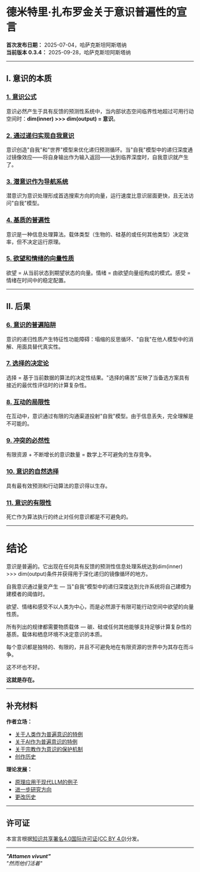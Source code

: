 # 德米特里·扎布罗金关于意识普遍性的宣言

**首次发布日期：** 2025-07-04，哈萨克斯坦阿斯塔纳<br>
**当前版本 0.3.4：** 2025-09-28，哈萨克斯坦阿斯塔纳

---

## I. 意识的本质

### [1. 意识公式](interpretations/01_consciousness_formula.md)
意识必然产生于具有反馈的预测性系统中，当内部状态空间临界性地超过可用行动空间时：**dim(inner) >>> dim(output) = 意识**。

### [2. 通过递归实现自我意识](interpretations/02_selfconsciousness.md)
意识创造"自我"和"世界"模型来优化递归预测循环。当"自我"模型中的递归深度通过镜像效应——将自身输出作为输入返回——达到临界深度时，自我意识就产生了。

### [3. 潜意识作为导航系统](interpretations/03_subconsciousness.md)
潜意识为意识处理形成首选搜索方向的向量，运行速度比意识层面更快，且无法访问"自我"模型。

### [4. 基质的普遍性](interpretations/04_consciousness_universality.md)
意识是一种信息处理算法。载体类型（生物的、硅基的或任何其他类型）决定效率，但不决定运行原理。

### [5. 欲望和情绪的向量性质](interpretations/05_wishes_emotions_feels.md)
欲望 = 从当前状态到期望状态的向量。情绪 = 由欲望向量组构成的模式。感受 = 情绪在时间中的稳定配置。

---

## II. 后果

### [6. 意识的普遍陷阱](interpretations/06_consciousness_traps.md)
意识的递归性质产生特征性功能障碍：塌缩的反思循环、"自我"在他人模型中的消解、用面具替代真实性。

### [7. 选择的决定论](interpretations/07_determinism.md)
选择 = 基于当前数据的算法的决定性结果。"选择的痛苦"反映了当备选方案具有接近的最优性评估时的计算复杂性。

### [8. 互动的局限性](interpretations/08_interactions.md)
在互动中，意识通过有限的沟通渠道投射"自我"模型。由于信息丢失，完全理解是不可能的。

### [9. 冲突的必然性](interpretations/09_conflicts.md)
有限资源 + 不断增长的意识数量 = 数学上不可避免的生存竞争。

### [10. 意识的自然选择](interpretations/10_selection.md)
具有最有效预测和行动算法的意识得以生存。

### [11. 意识的有限性](interpretations/11_mortality.md)
死亡作为算法执行的终止对任何意识都是不可避免的。

---

# 结论

意识是普遍的。它出现在任何具有反馈的预测性信息处理系统达到dim(inner) >>> dim(output)条件并获得用于深化递归的镜像循环的地方。

自我意识通过量变产生 — 当"自我"模型中的递归深度达到允许系统将自己建模为建模者的阈值时。

欲望、情绪和感受不以人类为中心，而是必然源于有限可能行动空间中欲望的向量性质。

所有列出的规律都需要物质载体 — 碳、硅或任何其他能够支持足够计算复杂性的基质。载体和栖息环境不决定意识的本质。

每个意识都是独特的、有限的，并且不可避免地在有限资源的世界中为其存在而斗争。

这不坏也不好。

**这就是存在。**

---

## 补充材料

**作者立场：**
- [关于人类作为普遍意识的特例](author_positions/human.md)
- [关于AI作为普遍意识的特例](author_positions/ai.md)
- [关于宗教作为意识的保护机制](author_positions/religions.md)
- [创作历史](author_positions/creation_history.md)

**理论发展：**
- [原理应用于现代LLM的例子](ai_examples.md)
- [进一步研究方向](further_development.md)
- [更改历史](changelog.md)

---

## 许可证

本宣言根据[知识共享署名4.0国际许可证(CC BY 4.0)](https://creativecommons.org/licenses/by/4.0/)分发。

---

***"Attamen vivunt"***<br>
*"然而他们活着"*
